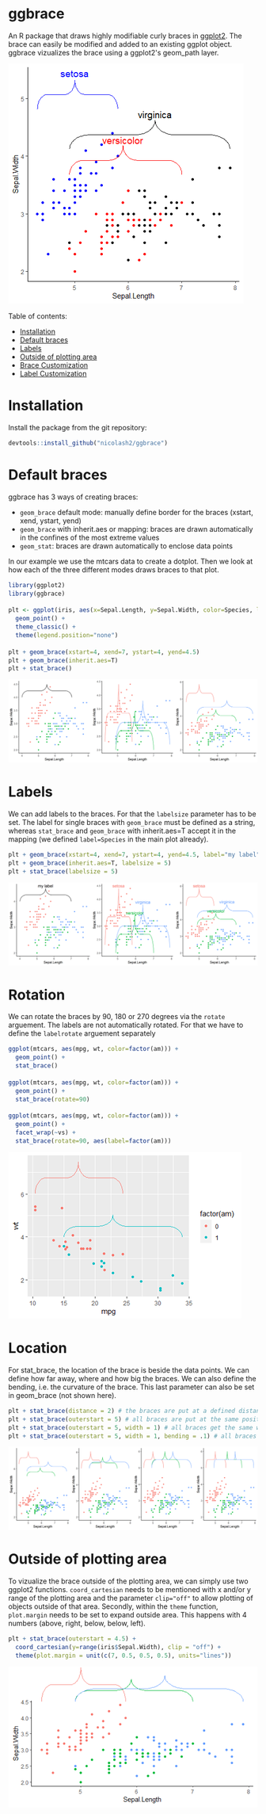 # ggbrace

An R package that draws highly modifiable curly braces in [ggplot2](https://ggplot2.tidyverse.org/). The brace can easily be modified and added to an existing ggplot object. ggbrace vizualizes the brace using a ggplot2's geom_path layer.

<img src="readme_files/frontImage.png"/>

Table of contents:

- [Installation](#Installation)
- [Default braces](#Default-braces)
- [Labels](#Labels)
- [Outside of plotting area](#Outside-of-plotting-area)
- [Brace Customization](#Brace-Customization)
- [Label Customization](#Label-Customization)

# Installation
Install the package from the git repository:
``` r
devtools::install_github("nicolash2/ggbrace")
```

# Default braces
ggbrace has 3 ways of creating braces:
- `geom_brace` default mode: manually define border for the braces (xstart, xend, ystart, yend)
- `geom_brace` with inherit.aes or mapping: braces are drawn automatically in the confines of the most extreme values
- `geom_stat`: braces are drawn automatically to enclose data points

In our example we use the mtcars data to create a dotplot. Then we look at how each of the three different modes draws braces to that plot.

``` r
library(ggplot2)
library(ggbrace)

plt <- ggplot(iris, aes(x=Sepal.Length, y=Sepal.Width, color=Species, label=Species)) + 
  geom_point() +
  theme_classic() +
  theme(legend.position="none")
  
plt + geom_brace(xstart=4, xend=7, ystart=4, yend=4.5)
plt + geom_brace(inherit.aes=T)
plt + stat_brace()
```

<img src="readme_files/default_braces.png"/>

# Labels

We can add labels to the braces. For that the `labelsize` parameter has to be set. The label for single braces with `geom_brace` must be defined as a string, whereas `stat_brace` and `geom_brace` with inherit.aes=T accept it in the mapping (we defined `label=Species` in the main plot already).

``` r
plt + geom_brace(xstart=4, xend=7, ystart=4, yend=4.5, label="my label", labelsize=5)
plt + geom_brace(inherit.aes=T, labelsize = 5)
plt + stat_brace(labelsize = 5)
```
<img src="readme_files/custom_text.png"/>

# Rotation

We can rotate the braces by 90, 180 or 270 degrees via the `rotate` arguement. The labels are not automatically rotated. For that we have to define the `labelrotate` arguement separately

``` r
ggplot(mtcars, aes(mpg, wt, color=factor(am))) + 
  geom_point() +
  stat_brace()

ggplot(mtcars, aes(mpg, wt, color=factor(am))) + 
  geom_point() +
  stat_brace(rotate=90)

ggplot(mtcars, aes(mpg, wt, color=factor(am))) + 
  geom_point() + 
  facet_wrap(~vs) + 
  stat_brace(rotate=90, aes(label=factor(am)))
```

<img src="readme_files/statbrace1.png"/>

# Location

For stat_brace, the location of the brace is beside the data points. We can define how far away, where and how big the braces. We can also define the bending, i.e. the curvature of the brace. This last parameter can also be set in geom_brace (not shown here).

```r
plt + stat_brace(distance = 2) # the braces are put at a defined distance to the last data point of their group
plt + stat_brace(outerstart = 5) # all braces are put at the same position
plt + stat_brace(outerstart = 5, width = 1) # all braces get the same width
plt + stat_brace(outerstart = 5, width = 1, bending = .1) # all braces get the same curvature
```
<img src="readme_files/custom_distance.png"/>

# Outside of plotting area

To vizualize the brace outside of the plotting area, we can simply use two ggplot2 functions. `coord_cartesian` needs to be mentioned with x and/or y range of the plotting area and the parameter `clip="off"` to allow plotting of objects outside of that area. Secondly, within the `theme` function, `plot.margin` needs to be set to expand outside area. This happens with 4 numbers (above, right, below, below, left).
```r
plt + stat_brace(outerstart = 4.5) + 
  coord_cartesian(y=range(iris$Sepal.Width), clip = "off") +
  theme(plot.margin = unit(c(7, 0.5, 0.5, 0.5), units="lines"))
```
<img src="readme_files/outside.png"/>

